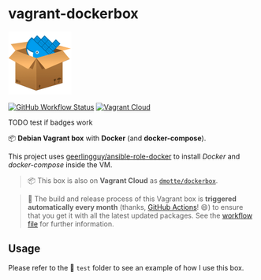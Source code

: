 # vagrant-dockerbox

![](icon-128.png)

[![GitHub Workflow Status](https://img.shields.io/github/workflow/status/dmotte/vagrant-dockerbox/release?logo=github&style=flat-square)](https://github.com/dmotte/vagrant-dockerbox/actions)
[![Vagrant Cloud](https://img.shields.io/badge/vagrant-dmotte/dockerbox-blue?logo=vagrant&style=flat-square)](https://app.vagrantup.com/dmotte/boxes/dockerbox)

TODO test if badges work

:package: **Debian Vagrant box** with **Docker** (and **docker-compose**).

This project uses [geerlingguy/ansible-role-docker](https://github.com/geerlingguy/ansible-role-docker) to install _Docker_ and _docker-compose_ inside the VM.

> :package: This box is also on **Vagrant Cloud** as [`dmotte/dockerbox`](https://app.vagrantup.com/dmotte/boxes/dockerbox).

> :calendar: The build and release process of this Vagrant box is **triggered automatically every month** (thanks, [GitHub Actions](https://github.com/features/actions)! :smile:) to ensure that you get it with all the latest updated packages. See the [workflow file](.github/workflows/release.yml) for further information.

## Usage

Please refer to the :file_folder: `test` folder to see an example of how I use this box.
